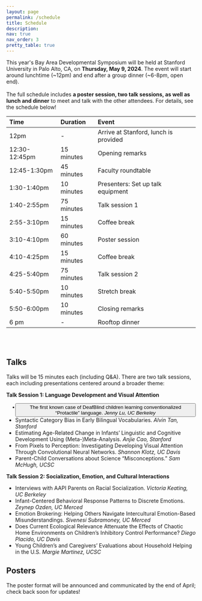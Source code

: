 ```yaml
---
layout: page
permalink: /schedule
title: Schedule
description: 
nav: true
nav_order: 3
pretty_table: true
---
```


This year's Bay Area Developmental Symposium will be held at Stanford University in Palo Alto, CA, on <b>Thursday, May 9, 2024</b>. The event will start around lunchtime (~12pm) and end after a group dinner (~6-8pm, open end).
<br><br>
The full schedule includes <b>a poster session, two talk sessions, as well as lunch and dinner</b> to meet and talk with the other attendees. For details, see the schedule below!

| Time | Duration | Event |
| :----------- | :----------- | :----------- |
| 12pm             |   -              |Arrive at Stanford, lunch is provided |
| 12:30-12:45pm    |   15 minutes     |Opening remarks|
| 12:45-1:30pm     |   45 minutes     |Faculty roundtable |
| 1:30-1:40pm      |   10 minutes     |Presenters: Set up talk equipment |
| 1:40-2:55pm      |   75 minutes     |Talk session 1|
| 2:55-3:10pm      |   15 minutes     |Coffee break|
| 3:10-4:10pm      |   60 minutes     |Poster session|
| 4:10-4:25pm      |   15 minutes     |Coffee break|
| 4:25-5:40pm      |   75 minutes     |Talk session 2|
| 5:40-5:50pm      |   10 minutes     |Stretch break|
| 5:50-6:00pm      |   10 minutes     |Closing remarks|
| 6 pm             |   -              |Rooftop dinner|

<br><br>

<h2>Talks</h2>
Talks will be 15 minutes each (including Q&A). There are two talk sessions, each including presentations centered around a broader theme:

<b>Talk Session 1: Language Development and Visual Attention</b>
<ul>
    <button onclick="toggleAccordion('Talk')"><li>The first known case of DeafBlind children learning conventionalized “Protactile” language. <em>Jenny Lu, UC Berkeley</em></li></button>
    <div id="Talk" style="display:none;">
    In this talk, I will discuss the first known case of DeafBlind children learning conventionalized “Protactile” language and interactive practices in the tactile modality. Protactile language is a new emerging tactile language, but to our knowledge has not yet been acquired by DeafBlind children. Bringing anthropological and psychological approaches together, we ask whether joint attention towards a shared point of reference is a product of socialization and cultural learning or is a skill that develops on a maturational timetable. Because these children have resided in sighted environments with hearing, sighted parents without much perceptible access to others’ actions and language input, it is an open question whether they readily develop tactile joint attention, which sets the foundation for learning Protactile phonology and deictic references (e.g., pointing). We present a case study of two DeafBlind children (n=2; 3;3-3;5 years) and analyze their naturalistic interactions with a DeafBlind adult who is a speaker of Protactile language. Using grounded ethnographic fieldnotes and linguistic analysis, we find that upon exposure to a DeafBlind language model, these children were gradually socialized to perform, perceive, and establish contact in the tactile modality in a way that is consistent with conventional articulatory mechanisms organized by protactile phonology and interactional practices, including joint attention. Secondly, the linguistic analysis demonstrates that the adult adjusts their use of language by innovating new constructions and functions in Protactile language. Both children and adults contribute to language emergence as they adjust to one another in the unfolding of interaction. Our findings suggest that language development and emergence are shaped, in part, by socially and culturally specific patterns of perception and attention.
    </div>
    <li>Syntactic Category Bias in Early Bilingual Vocabularies. <em>Alvin Tan, Stanford</em></li>
    <li>Estimating Age-Related Change in Infants’ Linguistic and Cognitive Development Using (Meta-)Meta-Analysis. <em>Anjie Cao, Stanford</em></li>
    <li>From Pixels to Perception: Investigating Developing Visual Attention Through Convolutional Neural Networks. <em>Shannon Klotz, UC Davis</em></li>
    <li>Parent-Child Conversations about Science “Misconceptions.” <em>Sam McHugh, UCSC</em></li>
</ul>

<b>Talk Session 2: Socialization, Emotion, and Cultural Interactions</b>
<ul>
    <li>Interviews with AAPI Parents on Racial Socialization. <em>Victoria Keating, UC Berkeley</em></li>
    <li>Infant-Centered Behavioral Response Patterns to Discrete Emotions. <em>Zeynep Ozden, UC Merced</em></li>
    <li>Emotion Brokering: Helping Others Navigate Intercultural Emotion-Based Misunderstandings. <em>Sivenesi Subramoney, UC Merced</em></li>
    <li>Does Current Ecological Relevance Attenuate the Effects of Chaotic Home Environments on Children’s Inhibitory Control Performance? <em>Diego Placido, UC Davis</em></li>
    <li>Young Children’s and Caregivers’ Evaluations about Household Helping in the U.S. <em>Margie Martinez, UCSC</em></li>
</ul>

<h2>Posters</h2>
The poster format will be announced and communicated by the end of April; check back soon for updates!

<script>
function toggleAccordion(id) {
  var element = document.getElementById(id);
  if (element.style.display === 'none') {
    element.style.display = 'block';
  } else {
    element.style.display = 'none';
  }
}
</script>